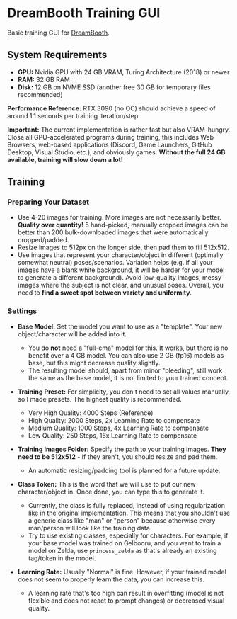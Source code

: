 # DreamBooth Training GUI
Basic training GUI for [DreamBooth](https://dreambooth.github.io/).



## System Requirements

- **GPU:** Nvidia GPU with 24 GB VRAM, Turing Architecture (2018) or newer
- **RAM:** 32 GB RAM
- **Disk:** 12 GB on NVME SSD (another free 30 GB for temporary files recommended)

**Performance Reference:** RTX 3090 (no OC) should achieve a speed of around 1.1 seconds per training iteration/step.

**Important:** The current implementation is rather fast but also VRAM-hungry. Close all GPU-accelerated programs during training, this includes Web Browsers, web-based applications (Discord, Game Launchers, GitHub Desktop, Visual Studio, etc.), and obviously games. **Without the full 24 GB available, training will slow down a lot!**



## Training

### Preparing Your Dataset

* Use 4-20 images for training. More images are not necessarily better. **Quality over quantity!** 5 hand-picked, manually cropped images can be better than 200 bulk-downloaded images that were automatically cropped/padded. 
* Resize images to 512px on the longer side, then pad them to fill 512x512.
* Use images that represent your character/object in different (optimally somewhat neutral) poses/scenarios. Variation helps (e.g. if all your images have a blank white background, it will be harder for your model to generate a different background). Avoid low-quality images, messy images where the subject is not clear, and unusual poses. Overall, you need to **find a sweet spot between variety and uniformity**.



### Settings

- **Base Model:** Set the model you want to use as a "template". Your new object/character will be added into it.
  - You do **not** need a "full-ema" model for this. It works, but there is no benefit over a 4 GB model. You can also use 2 GB (fp16) models as base, but this might decrease quality slightly.
  - The resulting model should, apart from minor "bleeding", still work the same as the base model, it is not limited to your trained concept.

- **Training Preset:** For simplicity, you don't need to set all values manually, so I made presets. The highest quality is recommended.
  - Very High Quality: 4000 Steps (Reference)
  - High Quality: 2000 Steps, 2x Learning Rate to compensate
  - Medium Quality: 1000 Steps, 4x Learning Rate to compensate
  - Low Quality: 250 Steps, 16x Learning Rate to compensate

- **Training Images Folder:** Specify the path to your training images. **They need to be 512x512** - If they aren't, you should resize and pad them.
  - An automatic resizing/padding tool is planned for a future update.

- **Class Token:** This is the word that we will use to put our new character/object in. Once done, you can type this to generate it.
  - Currently, the class is fully replaced, instead of using regularization like in the original implementation. This means that you shouldn't use a generic class like "man" or "person" because otherwise every man/person will look like the training data.
  - Try to use existing classes, especially for characters. For example, if your base model was trained on Gelbooru, and you want to train a model on Zelda, use `princess_zelda` as that's already an existing tag/token in the model.

- **Learning Rate:** Usually "Normal" is fine. However, if your trained model does not seem to properly learn the data, you can increase this.
  - A learning rate that's too high can result in overfitting (model is not flexible and does not react to prompt changes) or decreased visual quality.

